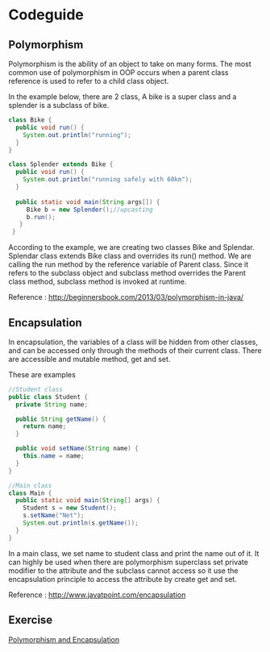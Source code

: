 # Codeguide

## Polymorphism
Polymorphism is the ability of an object to take on many forms. The most common use of polymorphism 
in OOP occurs when a parent class reference is used to refer to a child class object.

In the example below, there are 2 class, A bike is a super class and a splender is a subclass of bike.
```java
class Bike {
  public void run() {
    System.out.println("running");
  }
}
```

```java
class Splender extends Bike {
  public void run() {
    System.out.println("running safely with 60km");
  }
 
  public static void main(String args[]) {
     Bike b = new Splender();//upcasting
     b.run();
   }
 }
```
According to the example, we are creating two classes Bike and Splendar. Splendar class extends Bike class and overrides its run() method.
We are calling the run method by the reference variable of Parent class.
Since it refers to the subclass object and subclass method overrides the Parent class method, subclass method is invoked at runtime.

Reference : http://beginnersbook.com/2013/03/polymorphism-in-java/ 

## Encapsulation

In encapsulation, the variables of a class will be hidden from other classes, and can be accessed only through the methods of their current class. There are accessible and mutable method, get and set.

These are examples
```java
//Student class
public class Student {  
  private String name;  

  public String getName() {  
    return name;  
  }  

  public void setName(String name) {  
    this.name = name;  
  }  
}  
```

```java
//Main class
class Main {  
  public static void main(String[] args) {  
    Student s = new Student();  
    s.setName("Net");  
    System.out.println(s.getName());  
  }  
}  
```
In a main class, we set name to student class and print the name out of it. It can highly be used when there are polymorphism
superclass set private modifier to the attribute and the subclass cannot access so it use the encapsulation principle to access the 
attribute by create get and set.

Reference : http://www.javatpoint.com/encapsulation

## Exercise

[Polymorphism and Encapsulation][1]

[1]:https://github.com/narutp/codeguide/tree/master/src/Exercise.java
